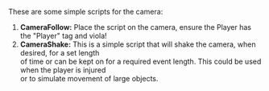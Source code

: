 These are some simple scripts for the camera:

 1. **CameraFollow:** Place the script on the camera, ensure the Player has the "Player" tag and viola!
 2. **CameraShake:** This is a simple script that will shake the camera, when desired, for a set length <br>
    of time or can be kept on for a required event length. This could be used when the player is injured <br>
    or to simulate movement of large objects.
